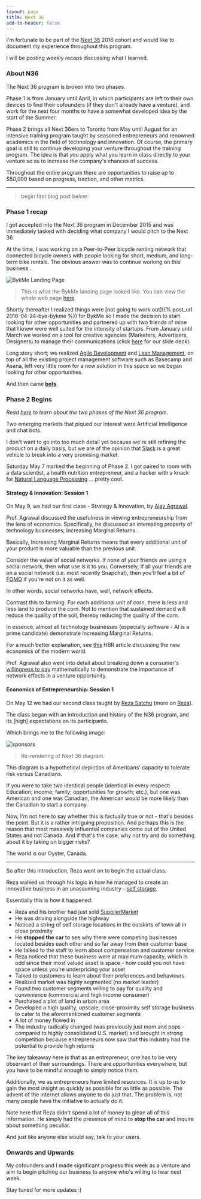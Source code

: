 ```yaml
---
layout: page
title: Next 36
add-to-header: false
---
```


I'm fortunate to be part of the [Next 36](https://www.thenext36org.ca/thenext36/program-info) 2016 cohort and would like to document my experience throughout this program.

I will be posting weekly recaps discussing what I learned.

### About N36

The Next 36 program is broken into two phases.

Phase 1 is from January until April, in which participants are left to their own devices to find their cofounders (if they don't already have a venture), and work for the next four months to have a somewhat developed idea by the start of the Summer.

Phase 2 brings all Next 36ers to Toronto from May until August for an intensive training program taught by seasoned entrepreneurs and renowned academics in the field of technology and innovation. Of course, the primary goal is still to continue developing your venture throughout the training program. The idea is that you apply what you learn in class directly to your venture so as to increase the company's chances of success.

Throughout the entire program there are opportunities to raise up to $50,000 based on progress, traction, and other metrics.


---

> begin first blog post below:


### Phase 1 recap

I got accepted into the Next 36 program in December 2015 and was immediately tasked with deciding what company I would pitch to the Next 36.

At the time, I was working on a Peer-to-Peer bicycle renting network that connected bicycle owners with people looking for short, medium, and long-term bike rentals. The obvious answer was to continue working on this business .

![BykMe Landing Page](/downloads/BykMeLanding.png)

> This is what the BykMe landing page looked like. You can view the whole web page [here](https://flickering-fire-3149.firebaseapp.com/).

Shortly thereafter I realized things were [not going to work out]({% post_url 2016-04-24-bye-bykme %}) for BykMe so I made the decision to start looking for other opportunities and partnered up with two friends of mine that I knew were well suited for the intensity of startups. From January until March we worked on a tool for creative agencies (Marketers, Advertisers, Designers) to manage their communications (click [here](https://drive.google.com/file/d/0B6_A8be9iqvHSTgtMmhWNWZ4TDA/view?pref=2&pli=1) for our slide deck).

Long story short; we realized [Agile Development](http://agilemethodology.org/) and [Lean Management](http://www.lean.org/WhatsLean/), on top of all the existing project management software such as Basecamp and Asana, left very little room for a new solution in this space so we began looking for other opportunities.

And then came **[bots](http://www.theverge.com/2016/1/6/10718282/internet-bots-messaging-slack-facebook-m)**.


### Phase 2 Begins

*Read [here](http://giorgiodelgado.ca/n36/) to learn about the two phases of the Next 36 program.*

Two emerging markets that piqued our interest were Artificial Intelligence and chat bots.

I don't want to go into too much detail yet because we're still refining the product on a daily basis, but we are of the opinion that [Slack](https://medium.com/@benbrown/slack-is-the-operating-system-6bae1a6c0291#.uy0ttsepl) is a great vehicle to break into a very promising market.

Saturday May 7 marked the beginning of Phase 2. I got paired to room with a data scientist, a health nutrition entrepreneur, and a hacker with a knack for [Natural Language Processing](https://en.wikipedia.org/wiki/Natural_language_processing) ... pretty cool.

#### Strategy & Innovation: Session 1

On May 9, we had our first class - Strategy & Innovation, by [Ajay Agrawal](http://www.agrawal.ca/).

Prof. Agrawal discussed the usefulness in viewing entrepreneurship from the lens of economics. Specifically, he discussed an interesting property of technology businesses; Increasing Marginal Returns.

Basically, Increasing Marginal Returns means that every additional unit of your product is more valuable than the previous unit.

Consider the value of social networks. If none of your friends are using a social network, then what use is it to you. Conversely, if all your friends are on a social network (i.e. most recently Snapchat), then you'll feel a bit of [FOMO](https://www.google.ca/search?q=fomo&oq=fomo&aqs=chrome..69i57j69i60l4j69i59.479j0j1&sourceid=chrome&ie=UTF-8) if you're not on it as well.

In other words, social networks have, well, network effects.

Contrast this to farming. For each additional unit of corn, there is less and less land to produce the corn. Not to mention that sustained demand will reduce the quality of the soil, thereby reducing the quality of the corn.

In essence, almost all technology businesses (especially software - AI is a prime candidate) demonstrate Increasing Marginal Returns.

For a much better explanation, see [this](https://hbr.org/1996/07/increasing-returns-and-the-new-world-of-business) HBR article discussing the new economics of the modern world.

Prof. Agrawal also went into detail about breaking down a consumer's [willingness to pay](https://en.wikipedia.org/wiki/Willingness_to_pay) mathematically to demonstrate the importance of network effects in a venture opportunity.

#### Economics of Entrepreneurship: Session 1

On May 12 we had our second class taught  by [Reza Satchu](https://www.thenext36org.ca/org/whos-involved/reza-satchu) (more on [Reza](https://www.alumni.hbs.edu/stories/Pages/story-bulletin.aspx?num=3716)).

The class began with an introduction and history of the N36 program, and its [high] expectations on its participants.

Which brings me to the following image:

<img src="/downloads/risk.jpg" alt="sponsors" class="portrait-img">

> Re-rendering of Next 36 diagram.

This diagram is a hypothetical depiction of Americans' capacity to tolerate risk versus Canadians.

If you were to take two identical people (identical in every respect: Education; income; family; opportunities for growth; etc.), but one was American and one was Canadian, the American would be more likely than the Canadian to start a company.

Now, I'm not here to say whether this is factually true or not - that's besides the point. But it is a rather intriguing proposition. And perhaps this is the reason that most massively influential companies come out of the United States and not Canada. And if that's the case, why not try and do something about it by taking on bigger risks?

The world is our Oyster, Canada. 

---

So after this introduction, Reza went on to begin the actual class.

Reza walked us through his logic in how he managed to create an innovative business in an unassuming industry - [self storage](https://en.wikipedia.org/wiki/Self_storage).

Essentially this is how it happened:

- Reza and his brother had just sold [SupplierMarket](http://www.bloomberg.com/research/stocks/private/snapshot.asp?privcapId=34950)
- He was driving alongside the highway
- Noticed a string of self storage locations in the outskirts of town all in close proximity
- He **stopped the car** to see why there were competing businesses located besides each other and so far away from their customer base
- He talked to the staff to learn about compensation and customer service
- Reza noticed that these business were at maximum capacity, which is odd since their most valued asset is space - how could you not have space unless you're underpricing your asset
- Talked to customers to learn about their preferences and behaviours
- Realized market was highly segmented (no market leader)
- Found two customer segments willing to pay for quality and convenience (commercial and high income consumer)
- Purchased a plot of land in urban area
- Developed a high quality, upscale, close-proximity self storage business to cater to the aforementioned customer segments
- A lot of money flowed in
- The industry radically changed (was previously just mom and pops - compared to highly consolidated U.S. market) and brought in strong competition because entrepreneurs now saw that this industry had the potential to provide high returns

The key takeaway here is that as an entrepreneur, one has to be very observant of their surroundings. There are opportunities everywhere, but you have to be mindful enough to simply notice them.

Additionally, we as entrepreneurs have limited resources. It is up to us to gain the most insight as quickly as possible for as little as possible. The advent of the internet allows anyone to do just that. The problem is, not many people have the initiative to actually do it.  

Note here that Reza didn't spend a lot of money to glean all of this information. He simply had the presence of mind to **stop the car** and inquire about something peculiar.

And just like anyone else would say, talk to your users.


### Onwards and Upwards

My cofounders and I made significant progress this week as a venture and aim to begin pitching our business to anyone who's willing to hear next week.

Stay tuned for more updates :)
